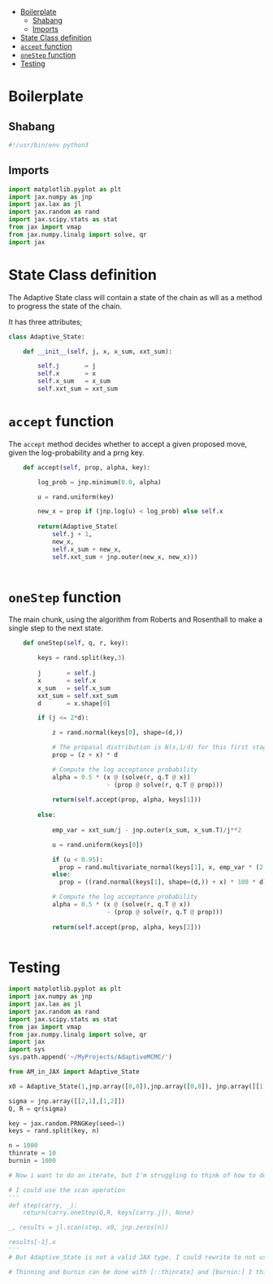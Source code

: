 - [Boilerplate](#orgc86c168)
  - [Shabang](#orgd4ecd29)
  - [Imports](#org199914f)
- [State Class definition](#org8b75c0b)
- [`accept` function](#org29292eb)
- [`oneStep` function](#orgf06e925)
- [Testing](#orge704d2a)



<a id="orgc86c168"></a>

# Boilerplate


<a id="orgd4ecd29"></a>

## Shabang

```python
#!/usr/bin/env python3
```


<a id="org199914f"></a>

## Imports

```python
import matplotlib.pyplot as plt
import jax.numpy as jnp
import jax.lax as jl
import jax.random as rand
import jax.scipy.stats as stat
from jax import vmap
from jax.numpy.linalg import solve, qr
import jax
```


<a id="org8b75c0b"></a>

# State Class definition

The Adaptive State class will contain a state of the chain as wll as a method to progress the state of the chain.

It has three attributes;

```python
class Adaptive_State:

    def __init__(self, j, x, x_sum, xxt_sum):

        self.j       = j
        self.x       = x  
        self.x_sum   = x_sum
        self.xxt_sum = xxt_sum

```


<a id="org29292eb"></a>

# `accept` function

The `accept` method decides whether to accept a given proposed move, given the log-probability and a prng key.

```python
    def accept(self, prop, alpha, key):

        log_prob = jnp.minimum(0.0, alpha)

        u = rand.uniform(key)

        new_x = prop if (jnp.log(u) < log_prob) else self.x
        
        return(Adaptive_State(
            self.j + 1,
            new_x,
            self.x_sum + new_x,
            self.xxt_sum + jnp.outer(new_x, new_x)))
    
```


<a id="orgf06e925"></a>

# `oneStep` function

The main chunk, using the algorithm from Roberts and Rosenthall to make a single step to the next state.

```python
    def oneStep(self, q, r, key):

        keys = rand.split(key,3)
        
        j       = self.j
        x       = self.x
        x_sum   = self.x_sum
        xxt_sum = self.xxt_sum
        d       = x.shape[0]

        if (j <= 2*d):

            z = rand.normal(keys[0], shape=(d,))

            # The propasal distribution is N(x,1/d) for this first stage
            prop = (z + x) * d

            # Compute the log acceptance probability
            alpha = 0.5 * (x @ (solve(r, q.T @ x))
                           - (prop @ solve(r, q.T @ prop)))
            
            return(self.accept(prop, alpha, keys[1]))
        
        else:
            
            emp_var = xxt_sum/j - jnp.outer(x_sum, x_sum.T)/j**2

            u = rand.uniform(keys[0])

            if (u < 0.95):
              prop = rand.multivariate_normal(keys[1], x, emp_var * (2.38**2/d))
            else:
              prop = ((rand.normal(keys[1], shape=(d,)) + x) * 100 * d)

            # Compute the log acceptance probability
            alpha = 0.5 * (x @ (solve(r, q.T @ x))
                           - (prop @ solve(r, q.T @ prop)))
            
            return(self.accept(prop, alpha, keys[2]))
            
```


<a id="orge704d2a"></a>

# Testing

```python
import matplotlib.pyplot as plt
import jax.numpy as jnp
import jax.lax as jl
import jax.random as rand
import jax.scipy.stats as stat
from jax import vmap
from jax.numpy.linalg import solve, qr
import jax
import sys
sys.path.append('~/MyProjects/AdaptiveMCMC/')

from AM_in_JAX import Adaptive_State

x0 = Adaptive_State(1,jnp.array([0,0]),jnp.array([0,0]), jnp.array([[1,0],[0,1]]))

sigma = jnp.array([[2,1],[1,2]])
Q, R = qr(sigma)

key = jax.random.PRNGKey(seed=1)
keys = rand.split(key, n)

n = 1000
thinrate = 10
burnin = 1000

# Now i want to do an iterate, but I'm struggling to think of how to do this without for loops!

# I could use the scan operation 
'''
def step(carry, _):
    return(carry.oneStep(Q,R, keys[carry.j]), None)

_, results = jl.scan(step, x0, jnp.zeros(n))

results[-1].x
'''
# But Adaptive_State is not a valid JAX type. I could rewrite to not use a custom class, of course, but I'd rather not do that.

# Thinning and burnin can be done with [::thinrate] and [burnin:] I think?
```
